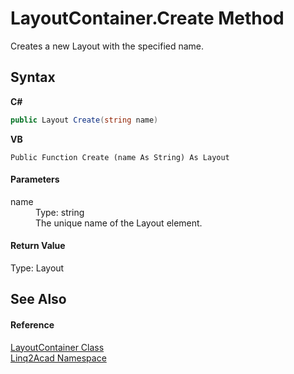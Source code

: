 # LayoutContainer.Create Method 
 

Creates a new Layout with the specified name.

## Syntax

**C#**<br />
``` C#
public Layout Create(string name)
```

**VB**<br />
``` VB
Public Function Create (name As String) As Layout
```


#### Parameters
<dl><dt>name</dt><dd>Type: string<br />The unique name of the Layout element.</dd></dl>

#### Return Value
Type: Layout

## See Also


#### Reference
<a href="T_Linq2Acad_LayoutContainer.md">LayoutContainer Class</a><br /><a href="N_Linq2Acad.md">Linq2Acad Namespace</a><br />
